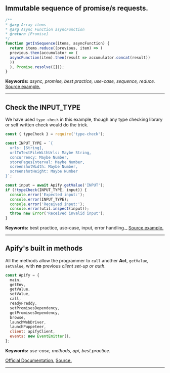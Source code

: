 ## Immutable sequence of promise/s requests.
```javascript
/**
* @arg Array items
* @arg Async Function asyncFunction
* @return [Promise]
*/
function getInSequence(items, asyncFunction) {
  return items.reduce((previous, item) => (
  previous.then(accumulator => (
  asyncFunction(item).then(result => accumulator.concat(result))
  ))
  ), Promise.resolve([]));
}
```
__Keywords:__ _async, promise, best practice, use-case, sequence, reduce._
[Source example.](https://github.com/juansgaitan/act-utils/blob/master/executions-merger.js)
***

## Check the INPUT_TYPE
We have used ```type-check``` in this example, though any type checking library or self written check would do the trick.
```javascript
const { typeCheck } = require('type-check');

const INPUT_TYPE = `{
  urls: [String],
  urlToTextFileWithUrls: Maybe String,
  concurrency: Maybe Number,
  storePagesInterval: Maybe Number,
  screenshotWidth: Maybe Number,
  screenshotHeight: Maybe Number
}`;

const input = await Apify.getValue('INPUT');
if (!typeCheck(INPUT_TYPE, input)) {
  console.error('Expected input:');
  console.error(INPUT_TYPE);
  console.error('Received input:');
  console.error(util.inspect(input));
  throw new Error('Received invalid input');
}
```
__Keywords:__ best practice, use-case, input, error handling._
[Source example.](https://github.com/jancurn/act-analyse-pages/blob/master/main.js)
***

## Apify's built in methods

All the methods allow the programmer to ```call``` another **Act**, ```getValue```, ```setValue```, with **no** previous _client set-up or auth_.
```javascript
const Apify = {
  main,
  getEnv,
  getValue,
  setValue,
  call,
  readyFreddy,
  setPromisesDependency,
  getPromisesDependency,
  browse,
  launchWebDriver,
  launchPuppeteer,
  client: apifyClient,
  events: new EventEmitter(),
};
```
__Keywords:__ _use-case, methods, api, best practice._

[Official Documentation.](https://www.apify.com/docs/sdk/apify-runtime-js/latest#module-Apify-client)
[Source.](https://github.com/Apifier/apify-runtime-js/blob/master/src/index.js)
***
